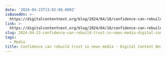 ```yaml
---
date: '2024-04-23T13:02:08.000Z'
isBasedOn: >-
  https://digitalcontentnext.org/blog/2024/04/18/confidence-can-rebuild-trust-in-news-media/
link: >-
  https://digitalcontentnext.org/blog/2024/04/18/confidence-can-rebuild-trust-in-news-media/
slug: 2024-04-23-confidence-can-rebuild-trust-in-news-media-digital-content-next
tags:
  - Media
title: Confidence can rebuild trust in news media - Digital Content Next
---
```


